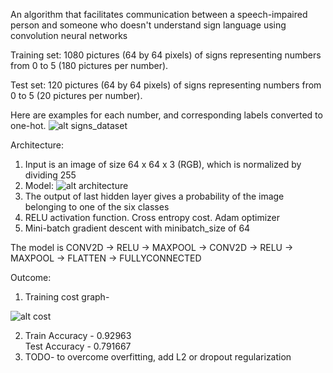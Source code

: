 An algorithm that facilitates communication between a speech-impaired person and someone who doesn't understand sign language using convolution neural networks

Training set: 1080 pictures (64 by 64 pixels) of signs representing numbers from 0 to 5 (180 pictures per number).

Test set: 120 pictures (64 by 64 pixels) of signs representing numbers from 0 to 5 (20 pictures per number).

Here are examples for each number, and corresponding labels converted to one-hot. 
![alt signs_dataset](https://raw.githubusercontent.com/tejaslodaya/tensorflow-signs-nn/master/signs_dataset.png)

Architecture:
1. Input is an image of size 64 x 64 x 3 (RGB), which is normalized by dividing 255
2. Model: 
    ![alt architecture](https://raw.githubusercontent.com/tejaslodaya/tensorflow-signs-cnn/master/images/model.png)
3. The output of last hidden layer gives a probability of the image belonging to one of the six classes
4. RELU activation function. Cross entropy cost. Adam optimizer
5. Mini-batch gradient descent with minibatch_size of 64

The model is CONV2D -> RELU -> MAXPOOL -> CONV2D -> RELU -> MAXPOOL -> FLATTEN -> FULLYCONNECTED

Outcome:

1.  Training cost graph-

![alt cost](https://raw.githubusercontent.com/tejaslodaya/tensorflow-signs-cnn/master/images/cost.png)

2.  Train Accuracy - 0.92963 <br>
    Test Accuracy - 0.791667
3.  TODO- to overcome overfitting, add L2 or dropout regularization